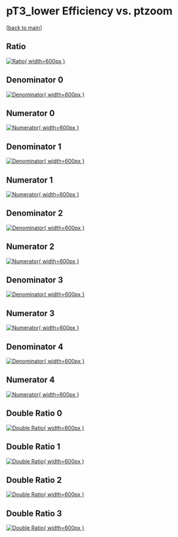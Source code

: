 # pT3_lower Efficiency vs. ptzoom

[[back to main](./)]



## Ratio

[![Ratio](../mtv/var/pT3_lower_base_13_1_eff_ptzoom.png){ width=600px }](../mtv/var/pT3_lower_base_13_1_eff_ptzoom.pdf)

## Denominator 0

[![Denominator](../mtv/den/pT3_lower_base_13_1_eff_ptzoom_den0.png){ width=600px }](../mtv/den/pT3_lower_base_13_1_eff_ptzoom_den0.pdf)

## Numerator 0

[![Numerator](../mtv/num/pT3_lower_base_13_1_eff_ptzoom_num0.png){ width=600px }](../mtv/num/pT3_lower_base_13_1_eff_ptzoom_num0.pdf)

## Denominator 1

[![Denominator](../mtv/den/pT3_lower_base_13_1_eff_ptzoom_den1.png){ width=600px }](../mtv/den/pT3_lower_base_13_1_eff_ptzoom_den1.pdf)

## Numerator 1

[![Numerator](../mtv/num/pT3_lower_base_13_1_eff_ptzoom_num1.png){ width=600px }](../mtv/num/pT3_lower_base_13_1_eff_ptzoom_num1.pdf)

## Denominator 2

[![Denominator](../mtv/den/pT3_lower_base_13_1_eff_ptzoom_den2.png){ width=600px }](../mtv/den/pT3_lower_base_13_1_eff_ptzoom_den2.pdf)

## Numerator 2

[![Numerator](../mtv/num/pT3_lower_base_13_1_eff_ptzoom_num2.png){ width=600px }](../mtv/num/pT3_lower_base_13_1_eff_ptzoom_num2.pdf)

## Denominator 3

[![Denominator](../mtv/den/pT3_lower_base_13_1_eff_ptzoom_den3.png){ width=600px }](../mtv/den/pT3_lower_base_13_1_eff_ptzoom_den3.pdf)

## Numerator 3

[![Numerator](../mtv/num/pT3_lower_base_13_1_eff_ptzoom_num3.png){ width=600px }](../mtv/num/pT3_lower_base_13_1_eff_ptzoom_num3.pdf)

## Denominator 4

[![Denominator](../mtv/den/pT3_lower_base_13_1_eff_ptzoom_den4.png){ width=600px }](../mtv/den/pT3_lower_base_13_1_eff_ptzoom_den4.pdf)

## Numerator 4

[![Numerator](../mtv/num/pT3_lower_base_13_1_eff_ptzoom_num4.png){ width=600px }](../mtv/num/pT3_lower_base_13_1_eff_ptzoom_num4.pdf)

## Double Ratio 0

[![Double Ratio](../mtv/ratio/pT3_lower_base_13_1_eff_ptzoom_ratio0.png){ width=600px }](../mtv/ratio/pT3_lower_base_13_1_eff_ptzoom_ratio0.pdf)

## Double Ratio 1

[![Double Ratio](../mtv/ratio/pT3_lower_base_13_1_eff_ptzoom_ratio1.png){ width=600px }](../mtv/ratio/pT3_lower_base_13_1_eff_ptzoom_ratio1.pdf)

## Double Ratio 2

[![Double Ratio](../mtv/ratio/pT3_lower_base_13_1_eff_ptzoom_ratio2.png){ width=600px }](../mtv/ratio/pT3_lower_base_13_1_eff_ptzoom_ratio2.pdf)

## Double Ratio 3

[![Double Ratio](../mtv/ratio/pT3_lower_base_13_1_eff_ptzoom_ratio3.png){ width=600px }](../mtv/ratio/pT3_lower_base_13_1_eff_ptzoom_ratio3.pdf)

